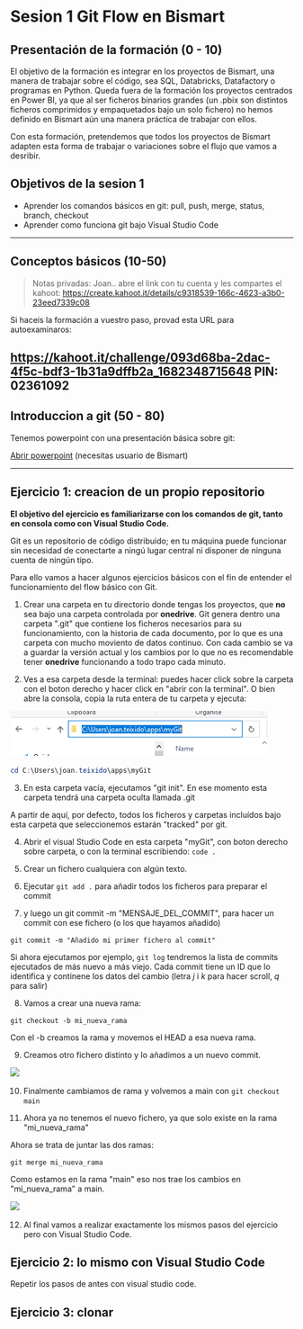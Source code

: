 # Sesion 1 Git Flow en Bismart

## Presentación de la formación (0 - 10)

El objetivo de la formación es integrar en los proyectos de Bismart, una manera de trabajar sobre el código, sea SQL, Databricks, Datafactory o programas en Python. Queda fuera de la formación los proyectos centrados en Power BI, ya que al ser ficheros binarios grandes (un .pbix son distintos ficheros comprimidos y empaquetados bajo un solo fichero) no hemos definido en Bismart aún una manera práctica de trabajar con ellos. 

Con esta formación, pretendemos que todos los proyectos de Bismart adapten esta forma de trabajar o variaciones sobre el flujo que vamos a desribir.

## Objetivos de la sesion 1

* Aprender los comandos básicos en git: pull, push, merge, status, branch, checkout
* Aprender como funciona git bajo Visual Studio Code

----
## Conceptos básicos (10-50)

>Notas privadas: Joan.. abre el link con tu cuenta y les compartes el kahoot: https://create.kahoot.it/details/c9318539-166c-4623-a3b0-23eed7339c08


Si haceis la formación a vuestro paso, provad esta URL para autoexaminaros:

https://kahoot.it/challenge/093d68ba-2dac-4f5c-bdf3-1b31a9dffb2a_1682348715648
PIN: 02361092
----
## Introduccion a git (50 - 80)

Tenemos powerpoint con una presentación básica sobre git:

[Abrir powerpoint](https://bismartbiss.sharepoint.com/:p:/r/Formacion/Documentos%20Formacion/FORMACI%C3%93N%20INTERNA%202019/Operaciones/Formaci%C3%B3n%20Repositorio%20Git/Introduccion%20GIT.pptx?d=wd8c23ca46ff84b609f3e013c436870dd&csf=1&web=1&e=iOWpCp) (necesitas usuario de Bismart) 

----

## Ejercicio 1: creacion de un propio repositorio

**El objetivo del ejercicio es familiarizarse con los comandos de git, tanto en consola como con Visual Studio Code.**

Git es un repositorio de código distribuído; en tu máquina puede funcionar sin necesidad de conectarte a ningú lugar central ni disponer de ninguna cuenta de ningún tipo. 

Para ello vamos a hacer algunos ejercicios básicos con el fin de entender el funcionamiento del flow básico con Git. 

1. Crear una carpeta en tu directorio donde tengas los proyectos, que **no** sea bajo una carpeta controlada por **onedrive**. Git genera dentro una carpeta ".git" que contiene los ficheros necesarios para su funcionamiento, con la historia de cada documento, por lo que es una carpeta con mucho moviento de datos continuo. Con cada cambio se va a guardar la versión actual y los cambios por lo que no es recomendable tener **onedrive** funcionando a todo trapo cada minuto. 

2. Ves a esa carpeta desde la terminal: puedes hacer click sobre la carpeta con el boton derecho y hacer click en "abrir con la terminal". O bien abre la consola, copia la ruta entera de tu carpeta y ejecuta: 

![](images/20230424171552.png)

```powershell
cd C:\Users\joan.teixido\apps\myGit
````

3. En esta carpeta vacía, ejecutamos "git init". En ese momento esta carpeta tendrá una carpeta oculta llamada .git

A partir de aquí, por defecto, todos los ficheros y carpetas incluídos bajo esta carpeta que seleccionemos estarán "tracked" por git. 

4. Abrir el visual Studio Code en esta carpeta "myGit", con boton derecho sobre carpeta, o con la terminal escribiendo:  ```code .```

5. Crear un fichero cualquiera con algún texto. 
6. Ejecutar ```git add .``` para añadir todos los ficheros para preparar el commit 

7. y luego un git commit -m "MENSAJE_DEL_COMMIT", para hacer un commit con ese fichero (o los que hayamos añadido)

```
git commit -m "Añadido mi primer fichero al commit"
```

Si ahora ejecutamos por ejemplo, ```git log``` tendremos la lista de commits ejecutados de más nuevo a más viejo. Cada commit tiene un ID que lo identifica y continene los datos del cambio (letra *j* i *k* para hacer scroll, *q* para salir)




8. Vamos a crear una nueva rama:

``` 
git checkout -b mi_nueva_rama
```

Con el -b creamos la rama y movemos el HEAD a esa nueva rama.

9. Creamos otro fichero distinto y lo añadimos a un nuevo commit. 

![](./images/commits.png)


10. Finalmente cambiamos de rama y volvemos a main con ```git checkout main```

11. Ahora ya no tenemos el nuevo fichero, ya que solo existe en la rama "mi_nueva_rama"

Ahora se trata de juntar las dos ramas:

```
git merge mi_nueva_rama
```

Como estamos en la rama "main" eso nos trae los cambios en "mi_nueva_rama" a main. 


![](./images/20230504114542.png)



12. Al final vamos a realizar exactamente los mismos pasos del ejercicio pero con Visual Studio Code.


## Ejercicio 2: lo mismo con Visual Studio Code

Repetir los pasos de antes con visual studio code. 


## Ejercicio 3: clonar
